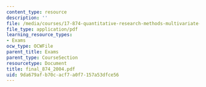 ```yaml
---
content_type: resource
description: ''
file: /media/courses/17-874-quantitative-research-methods-multivariate-spring-2004/9da679afb70cacf7a0f7157a53dfce56_final_874_2004.pdf
file_type: application/pdf
learning_resource_types:
- Exams
ocw_type: OCWFile
parent_title: Exams
parent_type: CourseSection
resourcetype: Document
title: final_874_2004.pdf
uid: 9da679af-b70c-acf7-a0f7-157a53dfce56
---
```

